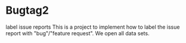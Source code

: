 # Bugtag2
label issue reports
This is a project to implement how to label the issue report with "bug"/"feature request". We open all data sets.
